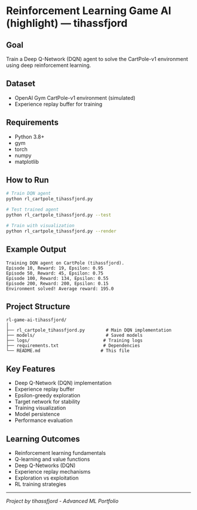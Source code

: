 # Reinforcement Learning Game AI (highlight) — tihassfjord

## Goal
Train a Deep Q-Network (DQN) agent to solve the CartPole-v1 environment using deep reinforcement learning.

## Dataset
- OpenAI Gym CartPole-v1 environment (simulated)
- Experience replay buffer for training

## Requirements
- Python 3.8+
- gym
- torch
- numpy
- matplotlib

## How to Run
```bash
# Train DQN agent
python rl_cartpole_tihassfjord.py

# Test trained agent
python rl_cartpole_tihassfjord.py --test

# Train with visualization
python rl_cartpole_tihassfjord.py --render
```

## Example Output
```
Training DQN agent on CartPole (tihassfjord).
Episode 10, Reward: 19, Epsilon: 0.95
Episode 50, Reward: 45, Epsilon: 0.75
Episode 100, Reward: 134, Epsilon: 0.55
Episode 200, Reward: 200, Epsilon: 0.15
Environment solved! Average reward: 195.0
```

## Project Structure
```
rl-game-ai-tihassfjord/
│
├── rl_cartpole_tihassfjord.py        # Main DQN implementation
├── models/                           # Saved models
├── logs/                            # Training logs
├── requirements.txt                 # Dependencies
└── README.md                       # This file
```

## Key Features
- Deep Q-Network (DQN) implementation
- Experience replay buffer
- Epsilon-greedy exploration
- Target network for stability
- Training visualization
- Model persistence
- Performance evaluation

## Learning Outcomes
- Reinforcement learning fundamentals
- Q-learning and value functions
- Deep Q-Networks (DQN)
- Experience replay mechanisms
- Exploration vs exploitation
- RL training strategies

---
*Project by tihassfjord - Advanced ML Portfolio*

